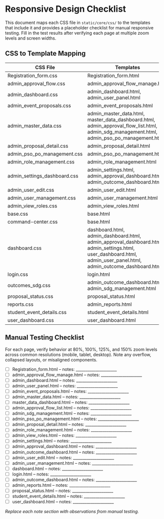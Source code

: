 # Responsive Design Checklist

This document maps each CSS file in `static/core/css/` to the templates that include it and provides a placeholder checklist for manual responsive testing. Fill in the test results after verifying each page at multiple zoom levels and screen widths.

## CSS to Template Mapping

| CSS File | Templates |
| --- | --- |
| Registration_form.css | Registration_form.html |
| admin_approval_flow.css | admin_approval_flow_manage.html |
| admin_dashboard.css | admin_dashboard.html, admin_user_panel.html |
| admin_event_proposals.css | admin_event_proposals.html |
| admin_master_data.css | admin_master_data.html, master_data_dashboard.html, admin_approval_flow_list.html, admin_sdg_management.html, admin_pso_po_management.html |
| admin_proposal_detail.css | admin_proposal_detail.html |
| admin_pso_po_management.css | admin_pso_po_management.html |
| admin_role_management.css | admin_role_management.html |
| admin_settings_dashboard.css | admin_settings.html, admin_approval_dashboard.html, admin_outcome_dashboard.html |
| admin_user_edit.css | admin_user_edit.html |
| admin_user_management.css | admin_user_management.html |
| admin_view_roles.css | admin_view_roles.html |
| base.css | base.html |
| command-center.css | base.html |
| dashboard.css | dashboard.html, admin_dashboard.html, admin_approval_dashboard.html, admin_settings.html, user_dashboard.html, admin_user_panel.html, admin_outcome_dashboard.html |
| login.css | login.html |
| outcomes_sdg.css | admin_outcome_dashboard.html, admin_sdg_management.html |
| proposal_status.css | proposal_status.html |
| reports.css | admin_reports.html |
| student_event_details.css | student_event_details.html |
| user_dashboard.css | user_dashboard.html |

## Manual Testing Checklist

For each page, verify behavior at 80%, 100%, 125%, and 150% zoom levels across common resolutions (mobile, tablet, desktop). Note any overflow, collapsed layouts, or misaligned components.

- [ ] Registration_form.html – notes: _____________________
- [ ] admin_approval_flow_manage.html – notes: _____________________
- [ ] admin_dashboard.html – notes: _____________________
- [ ] admin_user_panel.html – notes: _____________________
- [ ] admin_event_proposals.html – notes: _____________________
- [ ] admin_master_data.html – notes: _____________________
- [ ] master_data_dashboard.html – notes: _____________________
- [ ] admin_approval_flow_list.html – notes: _____________________
- [ ] admin_sdg_management.html – notes: _____________________
- [ ] admin_pso_po_management.html – notes: _____________________
- [ ] admin_proposal_detail.html – notes: _____________________
- [ ] admin_role_management.html – notes: _____________________
- [ ] admin_view_roles.html – notes: _____________________
- [ ] admin_settings.html – notes: _____________________
- [ ] admin_approval_dashboard.html – notes: _____________________
- [ ] admin_outcome_dashboard.html – notes: _____________________
- [ ] admin_user_edit.html – notes: _____________________
- [ ] admin_user_management.html – notes: _____________________
- [ ] dashboard.html – notes: _____________________
- [ ] login.html – notes: _____________________
- [ ] admin_outcome_dashboard.html – notes: _____________________
- [ ] admin_reports.html – notes: _____________________
- [ ] proposal_status.html – notes: _____________________
- [ ] student_event_details.html – notes: _____________________
- [ ] user_dashboard.html – notes: _____________________

*Replace each note section with observations from manual testing.*
